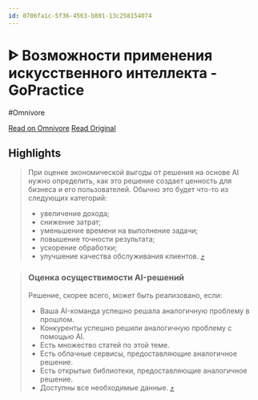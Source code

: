 ```yaml
---
id: 0706fa1c-5f36-4563-b801-13c258154074
---
```


# ᐈ Возможности применения искусственного интеллекта - GoPractice
#Omnivore

[Read on Omnivore](https://omnivore.app/me/https-gopractice-ru-product-finding-potential-ai-applications-191ee8f3166)
[Read Original](https://gopractice.ru/product/finding-potential-ai-applications/)

## Highlights

> При оценке экономической выгоды от решения на основе AI нужно определить, как это решение создает ценность для бизнеса и его пользователей. Обычно это будет что-то из следующих категорий: 
> 
> * увеличение дохода;
> * снижение затрат;
> * уменьшение времени на выполнение задачи;
> * повышение точности результата;
> * ускорение обработки;
> * улучшение качества обслуживания клиентов. [⤴️](https://omnivore.app/me/https-gopractice-ru-product-finding-potential-ai-applications-191ee8f3166#eb54e5b0-5bd9-41d5-bcd7-ec03a843cc5b)  

> ### **Оценка осуществимости AI-решений** 
> 
> Решение, скорее всего, может быть реализовано, если:
> 
> * Ваша AI-команда успешно решала аналогичную проблему в прошлом.
> * Конкуренты успешно решили аналогичную проблему с помощью AI.
> * Есть множество статей по этой теме.
> * Есть облачные сервисы, предоставляющие аналогичное решение.
> * Есть открытые библиотеки, предоставляющие аналогичное решение.
> * Доступны все необходимые данные. [⤴️](https://omnivore.app/me/https-gopractice-ru-product-finding-potential-ai-applications-191ee8f3166#a5c3de8e-dc91-4408-82be-2d9fc88cf137)  

